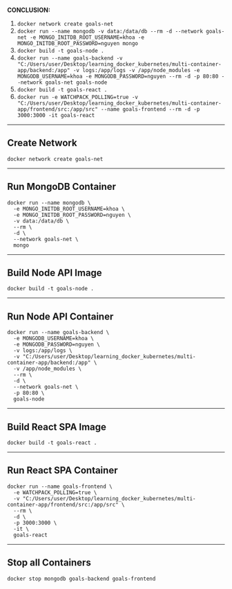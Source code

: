 **CONCLUSION:**
1. `docker network create goals-net`
2. `docker run --name mongodb -v data:/data/db --rm -d --network goals-net -e MONGO_INITDB_ROOT_USERNAME=khoa -e MONGO_INITDB_ROOT_PASSWORD=nguyen mongo`
3. `docker build -t goals-node .`
4. `docker run --name goals-backend -v "C:/Users/user/Desktop/learning_docker_kubernetes/multi-container-app/backend:/app" -v logs:/app/logs -v /app/node_modules -e MONGODB_USERNAME=khoa -e MONGODB_PASSWORD=nguyen --rm -d -p 80:80 --network goals-net goals-node`
5. `docker build -t goals-react .`
6. `docker run -e WATCHPACK_POLLING=true -v "C:/Users/user/Desktop/learning_docker_kubernetes/multi-container-app/frontend/src:/app/src" --name goals-frontend --rm -d -p 3000:3000 -it goals-react`


---------------------
Create Network
---------------------

```
docker network create goals-net
```

---------------------
Run MongoDB Container
---------------------

```
docker run --name mongodb \
  -e MONGO_INITDB_ROOT_USERNAME=khoa \
  -e MONGO_INITDB_ROOT_PASSWORD=nguyen \
  -v data:/data/db \
  --rm \
  -d \
  --network goals-net \
  mongo
```

---------------------
Build Node API Image
---------------------

```
docker build -t goals-node .
```

---------------------
Run Node API Container
---------------------

```
docker run --name goals-backend \
  -e MONGODB_USERNAME=khoa \
  -e MONGODB_PASSWORD=nguyen \
  -v logs:/app/logs \
  -v "C:/Users/user/Desktop/learning_docker_kubernetes/multi-container-app/backend:/app" \
  -v /app/node_modules \
  --rm \
  -d \
  --network goals-net \
  -p 80:80 \
  goals-node
```

---------------------
Build React SPA Image
---------------------

```
docker build -t goals-react .
```

---------------------
Run React SPA Container
---------------------

```
docker run --name goals-frontend \
  -e WATCHPACK_POLLING=true \
  -v "C:/Users/user/Desktop/learning_docker_kubernetes/multi-container-app/frontend/src:/app/src" \
  --rm \
  -d \
  -p 3000:3000 \
  -it \
  goals-react
```

---------------------
Stop all Containers
---------------------

```
docker stop mongodb goals-backend goals-frontend
```